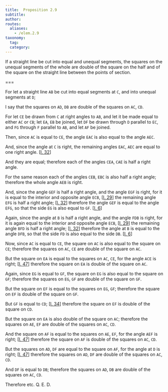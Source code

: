 ```yaml
---
title:  Proposition 2.9
subtitle: 
author:
routes:
  aliases:
    - /elem.2.9
taxonomy:
  tag:
  category:
---
```


If a straight line be cut into equal and unequal segments, the squares on the unequal segments of the whole are double of the square on the half and of the square on the straight line between the points of section.

===

For let a straight line `AB` be cut into equal segments at `C`, and into unequal segments at `D`;

I say that the squares on `AD`, `DB` are double of the squares on `AC`, `CD`. 

For let `CE` be drawn from `C` at right angles to `AB`, and let it be made equal to either `AC` or `CB`; let `EA`, `EB` be joined, let `DF` be drawn through `D` parallel to `EC`, and `FG` through `F` parallel to `AB`, and let `AF` be joined.

Then, since `AC` is equal to `CE`, <span class="center">the angle `EAC` is also equal to the angle `AEC`.</span>

And, since the angle at `C` is right, <span class="center">the remaining angles `EAC`, `AEC` are equal to one right angle. [<a href="/elem.1.32">I. 32</a>]</span>

And they are equal; <span class="center">therefore each of the angles `CEA`, `CAE` is half a right angle.</span>

For the same reason <span class="center">each of the angles `CEB`, `EBC` is also half a right angle; therefore the whole angle `AEB` is right.</span>

And, since the angle `GEF` is half a right angle, <pb n="393"/>and the angle `EGF` is right, for it is equal to the interior and opposite angle `ECB`, [<a href="/elem.1.29">I. 29</a>] <span class="center">the remaining angle `EFG` is half a right angle; [<a href="/elem.1.32">I. 32</a>] therefore the angle `GEF` is equal to the angle `EFG`, so that the side `EG` is also equal to `GF`. [<a href="/elem.1.6">I. 6</a>]</span>

Again, since the angle at `B` is half a right angle, and the angle `FDB` is right, for it is again equal to the interior and opposite angle `ECB`, [<a href="/elem.1.29">I. 29</a>] <span class="center">the remaining angle `BFD` is half a right angle; [<a href="/elem.1.32">I. 32</a>] therefore the angle at `B` is equal to the angle `DFB`, so that the side `FD` is also equal to the side `DB`. [<a href="/elem.1.6">I. 6</a>]</span>

Now, since `AC` is equal to `CE`, <span class="center">the square on `AC` is also equal to the square on `CE`; therefore the squares on `AC`, `CE` are double of the square on `AC`.</span>

But the square on `EA` is equal to the squares on `AC`, `CE`, for the angle `ACE` is right; [<a href="/elem.1.47">I. 47</a>] <span class="center">therefore the square on `EA` is double of the square on `AC`.</span>

Again, since `EG` is equal to `GF`, <span class="center">the square on `EG` is also equal to the square on `GF`; therefore the squares on `EG`, `GF` are double of the square on `GF`.</span>

But the square on `EF` is equal to the squares on `EG`, `GF`; <span class="center">therefore the square on `EF` is double of the square on `GF`.</span>

But `GF` is equal to `CD`; [<a href="/elem.1.34">I. 34</a>] therefore the square on `EF` is double of the square on `CD`.

But the square on `EA` is also double of the square on `AC`; <span class="center">therefore the squares on `AE`, `EF` are double of the squares on `AC`, `CD`.</span>

And the square on `AF` is equal to the squares on `AE`, `EF`, for the angle `AEF` is right; [<a href="/elem.1.47">I. 47</a>] therefore the square on `AF` is double of the squares on `AC`, `CD`.

But the squares on `AD`, `DF` are equal to the square on `AF`, for the angle at `D` is right; [<a href="/elem.1.47">I. 47</a>] therefore the squares on `AD`, `DF` are double of the squares on `AC`, `CD`. <pb n="394"/>

And `DF` is equal to `DB`; therefore the squares on `AD`, `DB` are double of the squares on `AC`, `CD`.

Therefore etc. Q. E. D.
